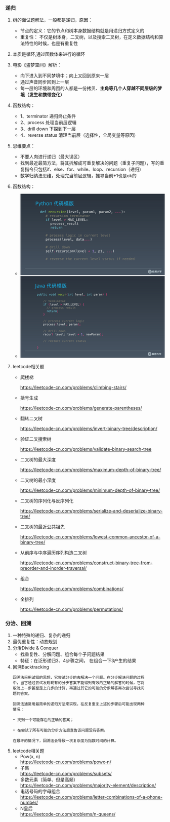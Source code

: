 ### 递归

1. 树的面试题解法，一般都是递归，原因：
   - 节点的定义：它的节点和树本身数据结构就是用递归方式定义的  
   - 重复性：  不仅是树本身，二叉树，以及搜索二叉树，在定义数据结构和算法特性的时候，也是有重复性
1. 本质是循环,通过函数体来进行的循环
1. 电影《盗梦空间》解析：
    - 向下进入到不同梦境中；向上又回到原来一层
    - 通过声音同步回到上一层
    - 每一层的环境和周围的人都是一份拷贝、**主角等几个人穿越不同层级的梦境（发生和携带变化）**
1. 函数结构：
    - 1、terminator 递归终止条件
    - 2、process 处理当前层逻辑
    - 3、drill down 下探到下一层
    - 4、reverse status 清理当前层（选择性，全局变量等原因）
1. 思维要点：
    - 不要人肉进行递归（最大误区）
    - 找到最近最简方法，将其拆解成可重复解决的问题（重复子问题），写的重复指令只包括if、else、for、while、loop、recursion（递归）
    - 数学归纳法思维，处理完当前层逻辑，推导当前+1也是ok的

1. 函数结构：
    - ![Xnip2020-08-12_17-51-04](./src/Xnip2020-08-12_17-51-04.jpg)
    - ![Xnip2020-08-12_17-51-04](./src/java.jpg)

1. leetcode相关题

   - 爬楼梯  

     <https://leetcode-cn.com/problems/climbing-stairs/>

   - 括号生成  

     <https://leetcode-cn.com/problems/generate-parentheses/>

   - 翻转二叉树   

     <https://leetcode-cn.com/problems/invert-binary-tree/description/>

   - 验证二叉搜索树   

     <https://leetcode-cn.com/problems/validate-binary-search-tree>

   - 二叉树的最大深度   

     <https://leetcode-cn.com/problems/maximum-depth-of-binary-tree/>

   - 二叉树的最小深度   

     <https://leetcode-cn.com/problems/minimum-depth-of-binary-tree/>

   - 二叉树的序列化与反序列化   

     <https://leetcode-cn.com/problems/serialize-and-deserialize-binary-tree/>

   - 二叉树的最近公共祖先   

     <https://leetcode-cn.com/problems/lowest-common-ancestor-of-a-binary-tree/>

   - 从前序与中序遍历序列构造二叉树   

     <https://leetcode-cn.com/problems/construct-binary-tree-from-preorder-and-inorder-traversal/>

   - 组合   

     <https://leetcode-cn.com/problems/combinations/>

   - 全排列   

     <https://leetcode-cn.com/problems/permutations/>

### 分治、回溯

1. 一种特殊的递归、复杂的递归
1. 最优重复性：动态规划
1. 分治Divide & Conquer
   - 找重复性、分解问题、组合每个子问题结果
   - 特征：在泛形递归3、4步骤之间， 在组合一下3产生的结果
1. 回溯Backtracking
    ```
    回溯法采用试错的思想，它尝试分步的去解决一个问题。在分步解决问题的过程
    中，当它通过尝试发现现有的分步答案不能得到有效的正确的解答的时候，它将
    取消上一步甚至是上几步的计算，再通过其它的可能的分步解答再次尝试寻找问
    题的答案。
    
    回溯法通常用最简单的递归方法来实现，在反复重复上述的步骤后可能出现两种
    情况：
    
    • 找到一个可能存在的正确的答案；
    
    • 在尝试了所有可能的分步方法后宣告该问题没有答案。
    
    在最坏的情况下，回溯法会导致一次复杂度为指数时间的计算。
    ```
2. leetcode相关题
    - Pow(x, n)  
    <https://leetcode-cn.com/problems/powx-n/>
    - 子集  
    <https://leetcode-cn.com/problems/subsets/>
    - 多数元素（简单、但是高频）  
    <https://leetcode-cn.com/problems/majority-element/description/>
    - 电话号码的字母组合  
    <https://leetcode-cn.com/problems/letter-combinations-of-a-phone-number/>
    - N皇后  
    <https://leetcode-cn.com/problems/n-queens/>